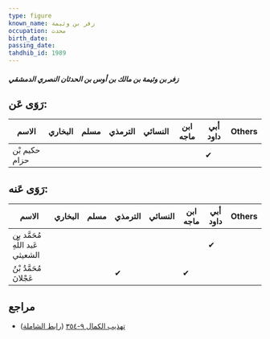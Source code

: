 ```yaml
---
type: figure
known_name: زفر بن وثيمة
occupation: محدث
birth_date:
passing_date:
tahdhib_id: 1989
---
```

##### زفر بن وثيمة بن مالك بن أوس بن الحدثان النصري الدمشقي

## رَوَى عَن:
| الاسم         | البخاري | مسلم | الترمذي | النسائي | ابن ماجه | أبي داود | Others |
| ------------- | ------- | ---- | ------- | ------- | -------- | -------- | ------ |
| حكيم بْن حزام |         |      |         |         |          | ✔        |        |
## رَوَى عَنه:
| الاسم                            | البخاري | مسلم | الترمذي | النسائي | ابن ماجه | أبي داود | Others |
| -------------------------------- | ------- | ---- | ------- | ------- | -------- | -------- | ------ |
| مُحَمَّد بن عَبد اللَّهِ الشعيثي |         |      |         |         |          | ✔        |        |
| مُحَمَّدُ بْنُ عَجْلانَ          |         |      | ✔       |         | ✔        |          |        |
## مراجع
- [تهذيب الكمال ٩-٣٥٤](obsidian://open?vault=Tahdhib-al-Kamal&file=Figures/١٩٨٩-زفر%20بن%20وثيمة%20بن%20مالك%20بن%20أوس%20بن%20الحدثان%20النصري%20الدمشقي) ([رابط الشاملة](https://shamela.ws/book/3722/4594))